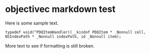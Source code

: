# objectivec markdown test

Here is some sample text.

```objc
typedef void(^PDQItemHandler)(__kindof PDQItem * _Nonnull cell, NSIndexPath * _Nonnull indexPath, id _Nonnull item);
```

More text to see if formatting is still broken.
